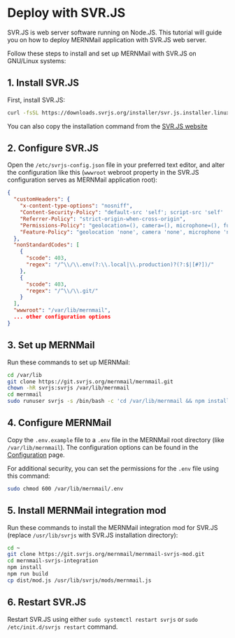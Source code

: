 # Deploy with SVR.JS

SVR.JS is web server software running on Node.JS. This tutorial will guide you on how to deploy MERNMail application with SVR.JS web server.

Follow these steps to install and set up MERNMail with SVR.JS on GNU/Linux systems:

## 1. Install SVR.JS

First, install SVR.JS:

```bash
curl -fsSL https://downloads.svrjs.org/installer/svr.js.installer.linux.20240509.sh > /tmp/installer.sh && sudo bash /tmp/installer.sh
```

You can also copy the installation command from the [SVR.JS website](https://svrjs.org)

## 2. Configure SVR.JS

Open the `/etc/svrjs-config.json` file in your preferred text editor, and alter the configuration like this (`wwwroot` webroot property in the SVR.JS configuration serves as MERNMail application root):

```json
{
  "customHeaders": {
    "x-content-type-options": "nosniff",
    "Content-Security-Policy": "default-src 'self'; script-src 'self' 'sha256-VA8O2hAdooB288EpSTrGLl7z3QikbWU9wwoebO/QaYk=' 'sha256-+5XkZFazzJo8n0iOP4ti/cLCMUudTf//Mzkb7xNPXIc=' 'sha256-MS6/3FCg4WjP9gwgaBGwLpRCY6fZBgwmhVCdrPrNf3E=' 'sha256-tQjf8gvb2ROOMapIxFvFAYBeUJ0v1HCbOcSmDNXGtDo='; style-src 'self' 'unsafe-inline'; frame-src 'self' data:",
    "Referrer-Policy": "strict-origin-when-cross-origin",
    "Permissions-Policy": "geolocation=(), camera=(), microphone=(), fullscreen=*",
    "Feature-Policy": "geolocation 'none', camera 'none', microphone 'none', fullscreen *"
  },
  "nonStandardCodes": [
    {
      "scode": 403,
      "regex": "/^\\/\\.env(?:\\.local|\\.production)?(?:$|[#?])/"
    },
    {
      "scode": 403,
      "regex": "/^\\/\\.git/"
    }
  ],
  "wwwroot": "/var/lib/mernmail",
  ... other configuration options
}
```

## 3. Set up MERNMail

Run these commands to set up MERNMail:

```bash
cd /var/lib
git clone https://git.svrjs.org/mernmail/mernmail.git
chown -hR svrjs:svrjs /var/lib/mernmail
cd mernmail
sudo runuser svrjs -s /bin/bash -c 'cd /var/lib/mernmail && npm install && npm run build'
```

## 4. Configure MERNMail

Copy the `.env.example` file to a `.env` file in the MERNMail root directory (like `/var/lib/mernmail`). The configuration options can be found in the [Configuration](/docs/configuration) page.

For additional security, you can set the permissions for the `.env` file using this command:
```bash
sudo chmod 600 /var/lib/mernmail/.env
```

## 5. Install MERNMail integration mod

Run these commands to install the MERNMail integration mod for SVR.JS (replace `/usr/lib/svrjs` with SVR.JS installation directory):

```bash
cd ~
git clone https://git.svrjs.org/mernmail/mernmail-svrjs-mod.git
cd mernmail-svrjs-integration
npm install
npm run build
cp dist/mod.js /usr/lib/svrjs/mods/mernmail.js
```

## 6. Restart SVR.JS

Restart SVR.JS using either `sudo systemctl restart svrjs` or `sudo /etc/init.d/svrjs restart` command.